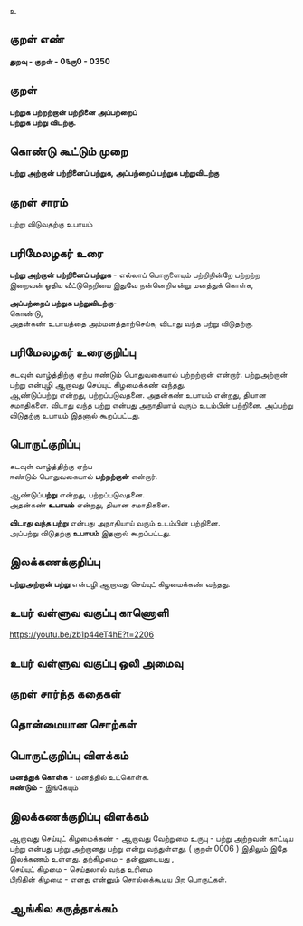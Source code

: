 உ

## குறள் எண் 

**துறவு - குறள் - 0௩ரு0 - 0350**  

## குறள் 

**பற்றுக பற்றற்றான் பற்றினை அப்பற்றைப்  
பற்றுக பற்று விடற்கு.**

## கொண்டு கூட்டும் முறை

**பற்று அற்றான் பற்றினைப் பற்றுக, அப்பற்றைப் பற்றுக பற்றுவிடற்கு**

## குறள் சாரம் 

பற்று விடுவதற்கு உபாயம்  

## பரிமேலழகர் உரை

**பற்று அற்றான் பற்றினைப் பற்றுக** - எல்லாப் பொருளையும் பற்றிநின்றே பற்றற்ற இறைவன் ஓதிய வீட்டுநெறியை இதுவே நன்னெறிஎன்று மனத்துக் கொள்க,   

**அப்பற்றைப் பற்றுக பற்றுவிடற்கு**-  
கொண்டு,  
அதன்கண் உபாயத்தை அம்மனத்தாற்செய்க, விடாது வந்த பற்று விடுதற்கு. 

## பரிமேலழகர் உரைகுறிப்பு   

கடவுள் வாழ்த்திற்கு ஏற்ப ஈண்டும் பொதுவகையால் பற்றற்றான் என்றார். பற்றுஅற்றான் பற்று என்புழி ஆறாவது செய்யுட் கிழமைக்கண் வந்தது.  
ஆண்டுப்பற்று என்றது, பற்றப்படுவதனை. அதன்கண் உபாயம் என்றது, தியான சமாதிகளை. விடாது வந்த பற்று என்பது அநாதியாய் வரும் உடம்பின் பற்றினை. அப்பற்று விடுதற்கு உபாயம் இதனால் கூறப்பட்டது.    

## பொருட்குறிப்பு   

கடவுள் வாழ்த்திற்கு ஏற்ப   
ஈண்டும் பொதுவகையால் **பற்றற்றான்** என்றார்.  
 
ஆண்டுப்**பற்று** என்றது, பற்றப்படுவதனை.   
அதன்கண் **உபாயம்** என்றது, தியான சமாதிகளை.  

**விடாது வந்த பற்று** என்பது அநாதியாய் வரும் உடம்பின் பற்றினை.  
அப்பற்று விடுதற்கு **உபாயம்** இதனால் கூறப்பட்டது.    

## இலக்கணக்குறிப்பு  

**பற்றுஅற்றான் பற்று** என்புழி ஆறாவது செய்யுட் கிழமைக்கண் வந்தது.   

## உயர் வள்ளுவ வகுப்பு காணொளி

https://youtu.be/zb1p44eT4hE?t=2206

## உயர் வள்ளுவ வகுப்பு ஒலி அமைவு 

 
## குறள் சார்ந்த கதைகள் 


## தொன்மையான சொற்கள்


## பொருட்குறிப்பு விளக்கம்

**மனத்துக் கொள்க** - மனத்தில் உட்கொள்க.    
**ஈண்டும்** - இங்கேயும் 

## இலக்கணக்குறிப்பு விளக்கம்

ஆறாவது செய்யுட் கிழமைக்கண் - ஆறாவது வேற்றுமை உருபு - பற்று அற்றவன் காட்டிய பற்று என்பது பற்று அற்றானது பற்று என்று வந்துள்ளது.  ( குறள் 0006 ) இதிலும் இதே இலக்கணம் உள்ளது.
தற்கிழமை - தன்னுடையது ,   
செய்யுட் கிழமை - செய்தலால் வந்த உரிமை   
பிறிதின் கிழமை - எனது என்னும் சொல்லக்கூடிய பிற பொருட்கள்.

## ஆங்கில கருத்தாக்கம் 


